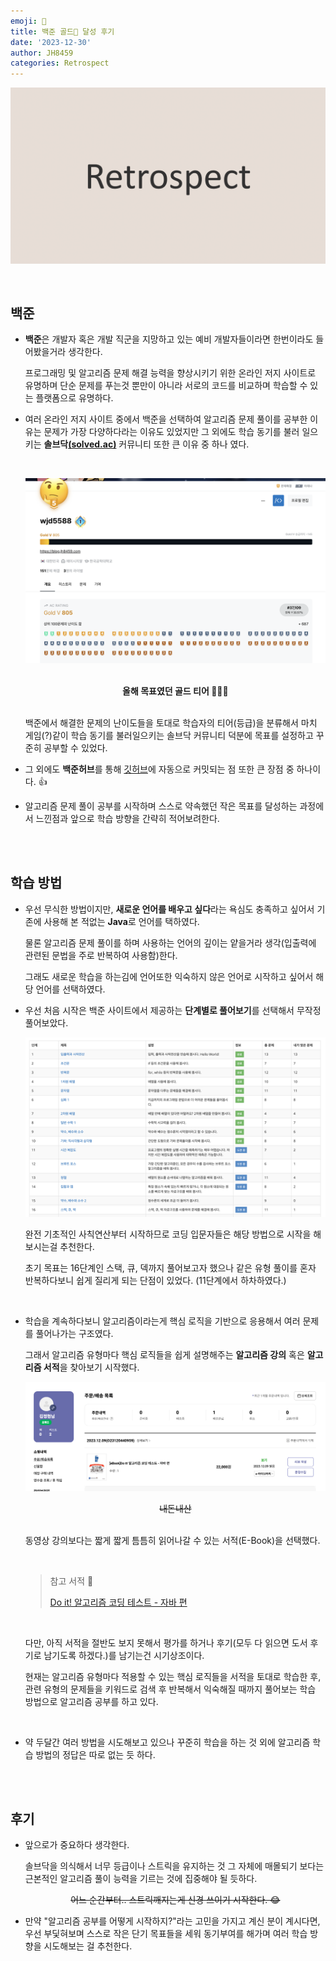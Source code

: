 ```yaml
---
emoji: 🤔
title: 백준 골드🏅 달성 후기
date: '2023-12-30'
author: JH8459
categories: Retrospect
---
```


![github-blog.png](../../assets/common/retrospect.png)

<br>

## 백준

- **백준**은 개발자 혹은 개발 직군을 지망하고 있는 예비 개발자들이라면 한번이라도 들어봤을거라 생각한다.

  프로그래밍 및 알고리즘 문제 해결 능력을 향상시키기 위한 온라인 저지 사이트로 유명하며 단순 문제를 푸는것 뿐만이 아니라 서로의 코드를 비교하며 학습할 수 있는 플랫폼으로 유명하다.

- 여러 온라인 저지 사이트 중에서 백준을 선택하여 알고리즘 문제 풀이를 공부한 이유는 문제가 가장 다양하다라는 이유도 있었지만 그 외에도 학습 동기를 불러 일으키는 **솔브닥<a href="https://solved.ac/" target="_blank">(solved.ac)</a>** 커뮤니티 또한 큰 이유 중 하나 였다.

  <br>

  ![gold.png](./gold.png)

  <br>

  <center><b>올해 목표였던 골드 티어 👏👏👏</b></center>

  <br>

  백준에서 해결한 문제의 난이도들을 토대로 학습자의 티어(등급)을 분류해서 마치 게임(?)같이 학습 동기를 불러일으키는 솔브닥 커뮤니티 덕분에 목표를 설정하고 꾸준히 공부할 수 있었다.

- 그 외에도 **백준허브**를 통해 <a href="https://github.com/JH8459/Algorithms" target="_blank">깃허브</a>에 자동으로 커밋되는 점 또한 큰 장점 중 하나이다. 👍

- 알고리즘 문제 풀이 공부를 시작하며 스스로 약속했던 작은 목표를 달성하는 과정에서 느낀점과 앞으로 학습 방향을 간략히 적어보려한다.

<br>
<br>

## 학습 방법

- 우선 무식한 방법이지만, **새로운 언어를 배우고 싶다**라는 욕심도 충족하고 싶어서 기존에 사용해 본 적없는 **Java**로 언어를 택하였다.

  물론 알고리즘 문제 풀이를 하며 사용하는 언어의 깊이는 얕을거라 생각(입출력에 관련된 문법을 주로 반복하여 사용함)한다.

  그래도 새로운 학습을 하는김에 언어또한 익숙하지 않은 언어로 시작하고 싶어서 해당 언어를 선택하였다.

- 우선 처음 시작은 백준 사이트에서 제공하는 **단계별로 풀어보기**를 선택해서 무작정 풀어보았다.

  ![step.png](./step.png)

  완전 기초적인 사칙연산부터 시작하므로 코딩 입문자들은 해당 방법으로 시작을 해보시는걸 추천한다.

  초기 목표는 16단계인 스택, 큐, 덱까지 풀어보고자 했으나 같은 유형 풀이를 혼자 반복하다보니 쉽게 질리게 되는 단점이 있었다. (11단계에서 하차하였다.)

  <br>

- 학습을 계속하다보니 알고리즘이라는게 핵심 로직을 기반으로 응용해서 여러 문제를 풀어나가는 구조였다.

  그래서 알고리즘 유형마다 핵심 로직들을 쉽게 설명해주는 **알고리즘 강의** 혹은 **알고리즘 서적**을 찾아보기 시작했다.

  ![book.png](./book.png)

  <center><del>내돈내산</del></center>

  <br>

  동영상 강의보다는 짧게 짧게 틈틈히 읽어나갈 수 있는 서적(E-Book)을 선택했다.

  <br>

  > 참고 서적 📖
  > 
  > <a href="https://product.kyobobook.co.kr/detail/S000001818060" target="_blank">Do it! 알고리즘 코딩 테스트 - 자바 편</a>

  <br>

  다만, 아직 서적을 절반도 보지 못해서 평가를 하거나 후기(모두 다 읽으면 도서 후기로 남기도록 하겠다.)를 남기는건 시기상조이다.

  현재는 알고리즘 유형마다 적용할 수 있는 핵심 로직들을 서적을 토대로 학습한 후, 관련 유형의 문제들을 키워드로 검색 후 반복해서 익숙해질 때까지 풀어보는 학습 방법으로 알고리즘 공부를 하고 있다.

  <br>

- 약 두달간 여러 방법을 시도해보고 있으나 꾸준히 학습을 하는 것 외에 알고리즘 학습 방법의 정답은 따로 없는 듯 하다.


<br>
<br>

## 후기

- 앞으로가 중요하다 생각한다.

  솔브닥을 의식해서 너무 등급이나 스트릭을 유지하는 것 그 자체에 매몰되기 보다는 근본적인 알고리즘 풀이 능력을 기르는 것에 집중해야 될 듯하다.

  <center><del>어느 순간부터.. 스트릭깨지는게 신경 쓰이기 시작한다. 😂</del></center>

- 만약 "알고리즘 공부를 어떻게 시작하지?"라는 고민을 가지고 계신 분이 계시다면, 우선 부딫혀보며 스스로 작은 단기 목표들을 세워 동기부여를 해가며 여러 학습 방향을 시도해보는 걸 추천한다.

<br>
<br>

